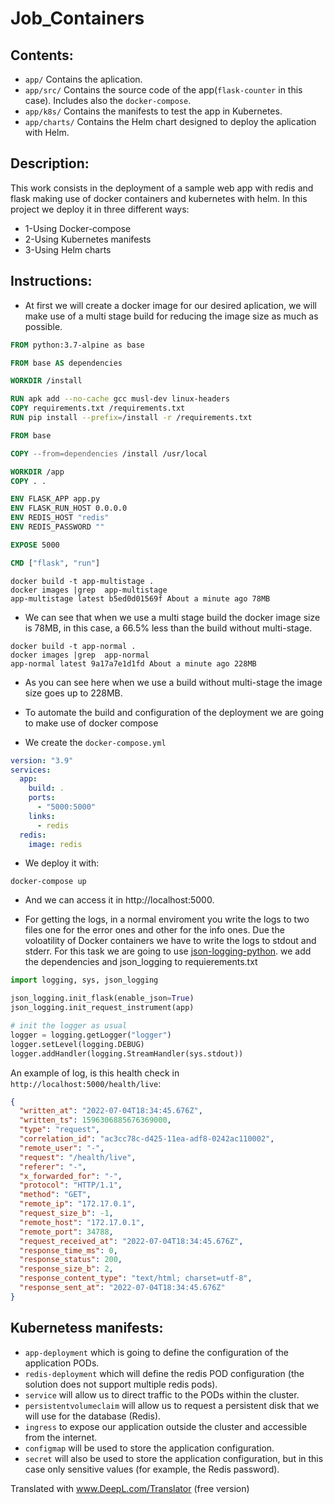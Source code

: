# Job_Containers
## Contents:
- `app/` Contains the aplication.
- `app/src/` Contains the source code of the app(`flask-counter` in this case). Includes also the `docker-compose`.
- `app/k8s/` Contains the manifests to test the app in Kubernetes.
- `app/charts/` Contains the Helm chart designed to deploy the aplication with Helm.

## Description:
This work consists in the deployment of a sample web app with redis and flask making use of docker containers and kubernetes with helm. 
In this project we deploy it in three different ways: 
- 1-Using Docker-compose 
- 2-Using Kubernetes manifests 
- 3-Using Helm charts

## Instructions:

- At first we will create a docker image for our desired aplication, we will make use of a multi stage build for reducing the image size as much as possible.
```dockerfile
FROM python:3.7-alpine as base

FROM base AS dependencies

WORKDIR /install

RUN apk add --no-cache gcc musl-dev linux-headers
COPY requirements.txt /requirements.txt
RUN pip install --prefix=/install -r /requirements.txt

FROM base

COPY --from=dependencies /install /usr/local

WORKDIR /app
COPY . .

ENV FLASK_APP app.py
ENV FLASK_RUN_HOST 0.0.0.0
ENV REDIS_HOST "redis"
ENV REDIS_PASSWORD ""

EXPOSE 5000

CMD ["flask", "run"]
```
```
docker build -t app-multistage .
docker images |grep  app-multistage
app-multistage latest b5ed0d01569f About a minute ago 78MB
```
- We can see that when we use a multi stage build the docker image size is 78MB, in this case, a 66.5% less than the build without multi-stage. 

```
docker build -t app-normal .
docker images |grep  app-normal
app-normal latest 9a17a7e1d1fd About a minute ago 228MB
```
- As you can see here when we use a build without multi-stage the image size goes up to 228MB.

- To automate the build and configuration of the deployment we are going to make use of docker compose
- We create the `docker-compose.yml`
```yaml
version: "3.9"
services:
  app:
    build: .
    ports:
      - "5000:5000"
    links:
      - redis
  redis:
    image: redis
```
- We deploy it with:
```
docker-compose up
```
- And we can access it in http://localhost:5000. 

- For getting the logs, in a normal enviroment you write the logs to two files one for the error ones and other for the info ones.
Due the voloatility of Docker containers we have to write the logs to stdout and stderr. For this task we are going to use  [json-logging-python](https://github.com/thangbn/json-logging-python).
we add the dependencies and json_logging to requierements.txt

```python
import logging, sys, json_logging
```


```python
json_logging.init_flask(enable_json=True)
json_logging.init_request_instrument(app)

# init the logger as usual
logger = logging.getLogger("logger")
logger.setLevel(logging.DEBUG)
logger.addHandler(logging.StreamHandler(sys.stdout))
```
An example of log, is this health check in `http://localhost:5000/health/live`:

```json
{
  "written_at": "2022-07-04T18:34:45.676Z",
  "written_ts": 1596306885676369000,
  "type": "request",
  "correlation_id": "ac3cc78c-d425-11ea-adf8-0242ac110002",
  "remote_user": "-",
  "request": "/health/live",
  "referer": "-",
  "x_forwarded_for": "-",
  "protocol": "HTTP/1.1",
  "method": "GET",
  "remote_ip": "172.17.0.1",
  "request_size_b": -1,
  "remote_host": "172.17.0.1",
  "remote_port": 34788,
  "request_received_at": "2022-07-04T18:34:45.676Z",
  "response_time_ms": 0,
  "response_status": 200,
  "response_size_b": 2,
  "response_content_type": "text/html; charset=utf-8",
  "response_sent_at": "2022-07-04T18:34:45.676Z"
}
```
## Kubernetess manifests:
- `app-deployment` which is going to define the configuration of the application PODs.
- `redis-deployment` which will define the redis POD configuration (the solution does not support multiple redis pods).
- `service` will allow us to direct traffic to the PODs within the cluster.
- `persistentvolumeclaim` will allow us to request a persistent disk that we will use for the database (Redis).
- `ingress` to expose our application outside the cluster and accessible from the internet.
- `configmap` will be used to store the application configuration.
- `secret` will also be used to store the application configuration, but in this case only sensitive values (for example, the Redis password).

Translated with www.DeepL.com/Translator (free version)

